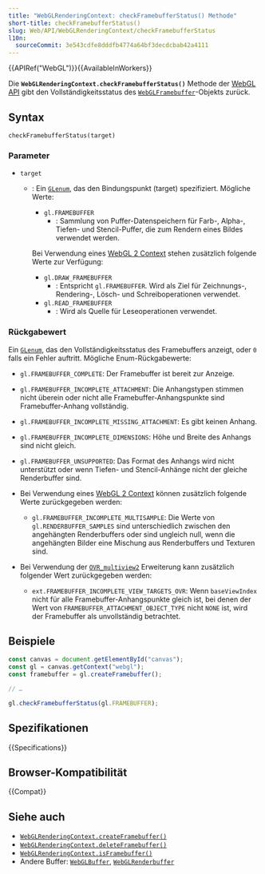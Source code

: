 ```yaml
---
title: "WebGLRenderingContext: checkFramebufferStatus() Methode"
short-title: checkFramebufferStatus()
slug: Web/API/WebGLRenderingContext/checkFramebufferStatus
l10n:
  sourceCommit: 3e543cdfe8dddfb4774a64bf3decdcbab42a4111
---
```


{{APIRef("WebGL")}}{{AvailableInWorkers}}

Die **`WebGLRenderingContext.checkFramebufferStatus()`** Methode
der [WebGL API](/de/docs/Web/API/WebGL_API) gibt den Vollständigkeitsstatus
des [`WebGLFramebuffer`](/de/docs/Web/API/WebGLFramebuffer)-Objekts zurück.

## Syntax

```js-nolint
checkFramebufferStatus(target)
```

### Parameter

- `target`

  - : Ein [`GLenum`](/de/docs/Web/API/WebGL_API/Types), das den Bindungspunkt (target) spezifiziert. Mögliche Werte:

    - `gl.FRAMEBUFFER`
      - : Sammlung von Puffer-Datenspeichern für Farb-, Alpha-,
        Tiefen- und Stencil-Puffer, die zum Rendern eines Bildes verwendet werden.

    Bei Verwendung eines [WebGL 2 Context](/de/docs/Web/API/WebGL2RenderingContext) stehen zusätzlich folgende Werte zur Verfügung:

    - `gl.DRAW_FRAMEBUFFER`
      - : Entspricht `gl.FRAMEBUFFER`.
        Wird als Ziel für Zeichnungs-, Rendering-, Lösch- und Schreiboperationen verwendet.
    - `gl.READ_FRAMEBUFFER`
      - : Wird als Quelle für Leseoperationen verwendet.

### Rückgabewert

Ein [`GLenum`](/de/docs/Web/API/WebGL_API/Types), das den Vollständigkeitsstatus des Framebuffers anzeigt, oder
`0` falls ein Fehler auftritt. Mögliche Enum-Rückgabewerte:

- `gl.FRAMEBUFFER_COMPLETE`: Der Framebuffer ist bereit zur Anzeige.
- `gl.FRAMEBUFFER_INCOMPLETE_ATTACHMENT`: Die Anhangstypen stimmen nicht überein oder nicht alle Framebuffer-Anhangspunkte sind Framebuffer-Anhang vollständig.
- `gl.FRAMEBUFFER_INCOMPLETE_MISSING_ATTACHMENT`: Es gibt keinen Anhang.
- `gl.FRAMEBUFFER_INCOMPLETE_DIMENSIONS`: Höhe und Breite des
  Anhangs sind nicht gleich.
- `gl.FRAMEBUFFER_UNSUPPORTED`: Das Format des Anhangs wird nicht unterstützt oder wenn Tiefen- und Stencil-Anhänge nicht der gleiche Renderbuffer sind.
- Bei Verwendung eines [WebGL 2 Context](/de/docs/Web/API/WebGL2RenderingContext) können zusätzlich folgende Werte zurückgegeben werden:

  - `gl.FRAMEBUFFER_INCOMPLETE_MULTISAMPLE`: Die Werte von
    `gl.RENDERBUFFER_SAMPLES` sind unterschiedlich zwischen den angehängten Renderbuffers
    oder sind ungleich null, wenn die angehängten Bilder eine Mischung aus Renderbuffers und Texturen sind.

- Bei Verwendung der [`OVR_multiview2`](/de/docs/Web/API/OVR_multiview2) Erweiterung kann zusätzlich folgender Wert zurückgegeben werden:
  - `ext.FRAMEBUFFER_INCOMPLETE_VIEW_TARGETS_OVR`: Wenn
    `baseViewIndex` nicht für alle Framebuffer-Anhangspunkte gleich ist,
    bei denen der Wert von `FRAMEBUFFER_ATTACHMENT_OBJECT_TYPE` nicht
    `NONE` ist, wird der Framebuffer als unvollständig betrachtet.

## Beispiele

```js
const canvas = document.getElementById("canvas");
const gl = canvas.getContext("webgl");
const framebuffer = gl.createFramebuffer();

// …

gl.checkFramebufferStatus(gl.FRAMEBUFFER);
```

## Spezifikationen

{{Specifications}}

## Browser-Kompatibilität

{{Compat}}

## Siehe auch

- [`WebGLRenderingContext.createFramebuffer()`](/de/docs/Web/API/WebGLRenderingContext/createFramebuffer)
- [`WebGLRenderingContext.deleteFramebuffer()`](/de/docs/Web/API/WebGLRenderingContext/deleteFramebuffer)
- [`WebGLRenderingContext.isFramebuffer()`](/de/docs/Web/API/WebGLRenderingContext/isFramebuffer)
- Andere Buffer: [`WebGLBuffer`](/de/docs/Web/API/WebGLBuffer), [`WebGLRenderbuffer`](/de/docs/Web/API/WebGLRenderbuffer)
